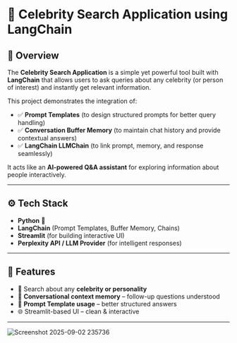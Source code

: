 # 🌟 Celebrity Search Application using LangChain  

## 📌 Overview  
The **Celebrity Search Application** is a simple yet powerful tool built with **LangChain** that allows users to ask queries about any celebrity (or person of interest) and instantly get relevant information.  

This project demonstrates the integration of:  
- ✅ **Prompt Templates** (to design structured prompts for better query handling)  
- ✅ **Conversation Buffer Memory** (to maintain chat history and provide contextual answers)  
- ✅ **LangChain LLMChain** (to link prompt, memory, and response seamlessly)  

It acts like an **AI-powered Q&A assistant** for exploring information about people interactively.  

---

## ⚙️ Tech Stack  
- **Python** 🐍  
- **LangChain** (Prompt Templates, Buffer Memory, Chains)  
- **Streamlit** (for building interactive UI)  
- **Perplexity API / LLM Provider** (for intelligent responses)  

---

## 🚀 Features  
- 🔎 Search about any **celebrity or personality**  
- 💬 **Conversational context memory** – follow-up questions understood  
- 📝 **Prompt Template usage** – better structured answers  
- 🌐 Streamlit-based UI – clean & interactive  

---

![Screenshot 2025-09-02 235736](https://github.com/user-attachments/assets/913de784-1e0f-4937-b7a9-c5a6757726c1)


